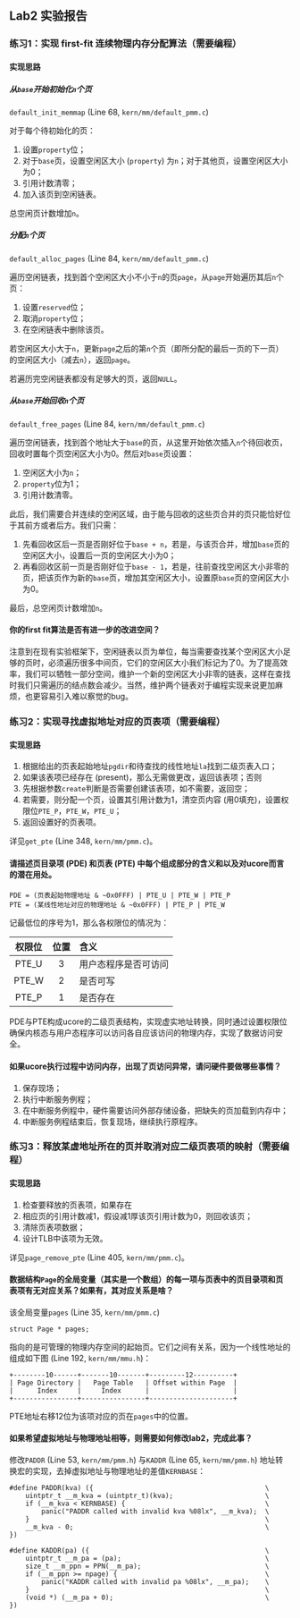 ## Lab2 实验报告

### 练习1：实现 first-fit 连续物理内存分配算法（需要编程）

#### 实现思路

##### 从`base`开始初始化`n`个页

`default_init_memmap` (Line 68, `kern/mm/default_pmm.c`)

对于每个待初始化的页：

1. 设置`property`位；
2. 对于`base`页，设置空闲区大小 (`property`) 为`n`；对于其他页，设置空闲区大小为0；
3. 引用计数清零；
4. 加入该页到空闲链表。

总空闲页计数增加`n`。

##### 分配`n`个页

`default_alloc_pages` (Line 84, `kern/mm/default_pmm.c`)

遍历空闲链表，找到首个空闲区大小不小于`n`的页`page`，从`page`开始遍历其后`n`个页：

1. 设置`reserved`位；
2. 取消`property`位；
3. 在空闲链表中删除该页。

若空闲区大小大于`n`，更新`page`之后的第`n`个页（即所分配的最后一页的下一页）的空闲区大小（减去`n`），返回`page`。

若遍历完空闲链表都没有足够大的页，返回`NULL`。

##### 从`base`开始回收`n`个页

`default_free_pages` (Line 84, `kern/mm/default_pmm.c`)

遍历空闲链表，找到首个地址大于`base`的页，从这里开始依次插入`n`个待回收页，回收时置每个页空闲区大小为0。然后对`base`页设置：

1. 空闲区大小为`n`；
2. `property`位为1；
3. 引用计数清零。

此后，我们需要合并连续的空闲区域，由于能与回收的这些页合并的页只能恰好位于其前方或者后方。我们只需：

1. 先看回收区后一页是否刚好位于`base + n`，若是，与该页合并，增加`base`页的空闲区大小，设置后一页的空闲区大小为0；
2. 再看回收区前一页是否刚好位于`base - 1`，若是，往前查找空闲区大小非零的页，把该页作为新的`base`页，增加其空闲区大小，设置原`base`页的空闲区大小为0。

最后，总空闲页计数增加`n`。

#### 你的first fit算法是否有进一步的改进空间？

注意到在现有实验框架下，空闲链表以页为单位，每当需要查找某个空闲区大小足够的页时，必须遍历很多中间页，它们的空闲区大小我们标记为了0。为了提高效率，我们可以牺牲一部分空间，维护一个新的空闲区大小非零的链表，这样在查找时我们只需遍历的结点数会减少。当然，维护两个链表对于编程实现来说更加麻烦，也更容易引入难以察觉的bug。

### 练习2：实现寻找虚拟地址对应的页表项（需要编程）

#### 实现思路

1. 根据给出的页表起始地址`pgdir`和待查找的线性地址`la`找到二级页表入口；
2. 如果该表项已经存在 (present)，那么无需做更改，返回该表项；否则
3. 先根据参数`create`判断是否需要创建该表项，如不需要，返回空；
4. 若需要，则分配一个页，设置其引用计数为1，清空页内容 (用0填充)，设置权限位`PTE_P`，`PTE_W`，`PTE_U`；
5. 返回设置好的页表项。

详见`get_pte` (Line 348, `kern/mm/pmm.c`)。

#### 请描述页目录项 (PDE) 和页表 (PTE) 中每个组成部分的含义和以及对ucore而言的潜在用处。

    PDE = (页表起始物理地址 & ~0x0FFF) | PTE_U | PTE_W | PTE_P
    PTE = (某线性地址对应的物理地址 & ~0x0FFF) | PTE_P | PTE_W

记最低位的序号为1，那么各权限位的情况为：

| 权限位 | 位置 | 含义 |
| :---: | :--: | :--- |
| PTE_U | 3 | 用户态程序是否可访问 |
| PTE_W | 2 | 是否可写 |
| PTE_P | 1 | 是否存在 |

PDE与PTE构成ucore的二级页表结构，实现虚实地址转换，同时通过设置权限位确保内核态与用户态程序可以访问各自应该访问的物理内存，实现了数据访问安全。

#### 如果ucore执行过程中访问内存，出现了页访问异常，请问硬件要做哪些事情？

1. 保存现场；
2. 执行中断服务例程；
3. 在中断服务例程中，硬件需要访问外部存储设备，把缺失的页加载到内存中；
4. 中断服务例程结束后，恢复现场，继续执行原程序。

### 练习3：释放某虚地址所在的页并取消对应二级页表项的映射（需要编程）

#### 实现思路

1. 检查要释放的页表项，如果存在
2. 相应页的引用计数减1，假设减1厚该页引用计数为0，则回收该页；
3. 清除页表项数据；
4. 设计TLB中该项为无效。

详见`page_remove_pte` (Line 405, `kern/mm/pmm.c`)。

#### 数据结构`Page`的全局变量（其实是一个数组）的每一项与页表中的页目录项和页表项有无对应关系？如果有，其对应关系是啥？

该全局变量`pages` (Line 35, `kern/mm/pmm.c`)

    struct Page * pages;

指向的是可管理的物理内存空间的起始页。它们之间有关系，因为一个线性地址的组成如下图 (Line 192, `kern/mm/mmu.h`)：

    +--------10------+-------10-------+---------12----------+
    | Page Directory |   Page Table   | Offset within Page  |
    |      Index     |     Index      |                     |
    +----------------+----------------+---------------------+

PTE地址右移12位为该项对应的页在`pages`中的位置。

#### 如果希望虚拟地址与物理地址相等，则需要如何修改lab2，完成此事？

修改`PADDR` (Line 53, `kern/mm/pmm.h`) 与`KADDR` (Line 65, `kern/mm/pmm.h`) 地址转换宏的实现，去掉虚拟地址与物理地址的差值`KERNBASE`：

    #define PADDR(kva) ({                                           \
        uintptr_t __m_kva = (uintptr_t)(kva);                       \
        if (__m_kva < KERNBASE) {                                   \
            panic("PADDR called with invalid kva %08lx", __m_kva);  \
        }                                                           \
        __m_kva - 0;                                                \
    })

    #define KADDR(pa) ({                                            \
        uintptr_t __m_pa = (pa);                                    \
        size_t __m_ppn = PPN(__m_pa);                               \
        if (__m_ppn >= npage) {                                     \
            panic("KADDR called with invalid pa %08lx", __m_pa);    \
        }                                                           \
        (void *) (__m_pa + 0);                                      \
    })
